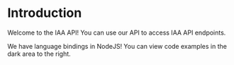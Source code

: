 
# Introduction

Welcome to the IAA API! You can use our API to access IAA API endpoints.

We have language bindings in NodeJS! You can view code examples in the dark area to the right.
